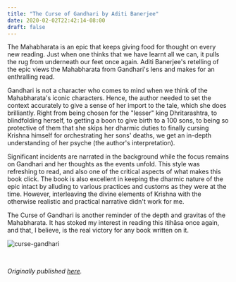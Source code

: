 ```yaml
---
title: "The Curse of Gandhari by Aditi Banerjee"
date: 2020-02-02T22:42:14-08:00
draft: false
---
```


The Mahabharata is an epic that keeps giving food for thought on every new reading. Just when one thinks that we have learnt all we can, it pulls the rug from underneath our feet once again. Aditi Banerjee's retelling of the epic views the Mahabharata from Gandhari's lens and makes for an enthralling read.

Gandhari is not a character who comes to mind when we think of the Mahabharata's iconic characters. Hence, the author needed to set the context accurately to give a sense of her import to the tale, which she does brilliantly. Right from being chosen for the "lesser" king Dhritarashtra, to blindfolding herself, to getting a boon to give birth to a 100 sons, to being so protective of them that she skips her dharmic duties to finally cursing Krishna himself for orchestrating her sons' deaths, we get an in-depth understanding of her psyche (the author's interpretation).

Significant incidents are narrated in the background while the focus remains on Gandhari and her thoughts as the events unfold. This style was refreshing to read, and also one of the critical aspects of what makes this book click. The book is also excellent in keeping the dharmic nature of the epic intact by alluding to various practices and customs as they were at the time. However, interleaving the divine elements of Krishna with the otherwise realistic and practical narrative didn't work for me.

The Curse of Gandhari is another reminder of the depth and gravitas of the Mahabharata. It has stoked my interest in reading this itihāsa once again, and that, I believe, is the real victory for any book written on it.

![curse-gandhari](/curse-gandhari.jpg)

&nbsp;&nbsp;

*Originally published [here](https://www.goodreads.com/review/show/3147621754).*
